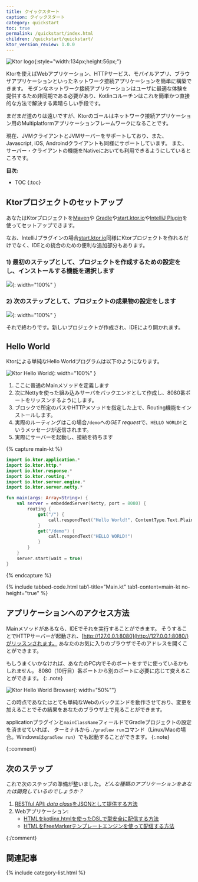 ```yaml
---
title: クイックスタート
caption: クイックスタート
category: quickstart
toc: true
permalink: /quickstart/index.html
children: /quickstart/quickstart/
ktor_version_review: 1.0.0
---
```


![Ktor logo](/assets/images/ktor_logo.svg){:style="width:134px;height:56px;"}
 
Ktorを使えばWebアプリケーション、HTTPサービス、モバイルアプリ、ブラウザアプリケーションといったネットワーク接続アプリケーションを簡単に構築できます。
モダンなネットワーク接続アプリケーションはユーザに最適な体験を提供するため非同期である必要があり、Kotlinコルーチンはこれを簡単かつ直接的な方法で解決する素晴らしい手段です。

まだまだ道のりは遠いですが、Ktorのゴールはネットワーク接続アプリケーション用のMultiplatformアプリケーションフレームワークになることです。

現在、JVMクライアントとJVMサーバーをサポートしており、また、Javascript, iOS, Androindクライアントも同様にサポートしています。
また、サーバー・クライアントの機能をNativeにおいても利用できるようにしているところです。

**目次:**

* TOC
{:toc}

## Ktorプロジェクトのセットアップ

あなたはKtorプロジェクトを[Maven](/quickstart/quickstart/maven.html)や [Gradle](/quickstart/quickstart/gradle.html)や[start.ktor.io](/quickstart/generator.html#)や[IntelliJ Plugin](/quickstart/quickstart/intellij-idea.html)を使ってセットアップできます。

なお、IntelliJプラグインの場合[start.ktor.io](/quickstart/generator.html#)同様にKtorプロジェクトを作れるだけでなく、IDEとの統合のための便利な追加部分もあります。

### 1) 最初のステップとして、プロジェクトを作成するための設定をし、インストールする機能を選択します
![](/quickstart/quickstart/intellij-idea/plugin/ktor-plugin-1.png){: width="100%" }

### 2) 次のステップとして、プロジェクトの成果物の設定をします
![](/quickstart/quickstart/intellij-idea/plugin/ktor-plugin-2.png){: width="100%" }

それで終わりです。新しいプロジェクトが作成され、IDEにより開かれます。

## Hello World

Ktorによる単純なHello Worldプログラムは以下のようになります。

![Ktor Hello World](/quickstart/1/ktor_hello_world_main.png){: width="100%" }

1. ここに普通のMainメソッドを定義します
2. 次にNettyを使った組み込みサーバをバックエンドとして作成し、8080番ポートをリッスンするようにします。
3. ブロックで所定のパスやHTTPメソッドを指定した上で、Routing機能をインストールします。
4. 実際のルーティングはこの場合`/demo`への*GET request*で、`HELLO WORLD!`というメッセージが返信されます。
5. 実際にサーバーを起動し、接続を待ちます

{% capture main-kt %}
```kotlin
import io.ktor.application.*
import io.ktor.http.*
import io.ktor.response.*
import io.ktor.routing.*
import io.ktor.server.engine.*
import io.ktor.server.netty.*

fun main(args: Array<String>) {
    val server = embeddedServer(Netty, port = 8080) {
        routing {
            get("/") {
                call.respondText("Hello World!", ContentType.Text.Plain)
            }
            get("/demo") {
                call.respondText("HELLO WORLD!")
            }
        }
    }
    server.start(wait = true)
}
```
{% endcapture %}

{% include tabbed-code.html
    tab1-title="Main.kt" tab1-content=main-kt
    no-height="true"
%}


## アプリケーションへのアクセス方法

Mainメソッドがあるなら、IDEでそれを実行することができます。
そうすることでHTTPサーバーが起動され、[http://127.0.0.1:8080](http://127.0.0.1:8080/)がリッスンされます。
あなたのお気に入りのブラウザでそのアドレスを開くことができます。

もしうまくいかなければ、あなたのPC内でそのポートをすでに使っているかもしれません。
8080（10行目）番ポートから別のポートに必要に応じて変えることができます。
{: .note}

![Ktor Hello World Browser](/quickstart/1/screenshot.png){: width="50%""}

この時点であなたはとても単純なWebのバックエンドを動作させており、変更を加えることでその結果をあなたのブラウザ上で見ることができます。

applicationプラグインと`mainClassName`フィールドでGradleプロジェクトの設定を済ませていれば、
ターミナルから`./gradlew run`コマンド（Linux/Macの場合。Windowsは`gradlew run`）でも起動することができます。
{:.note}

{::comment}

## 次のステップ

これで次のステップの準備が整いました。*どんな種類のアプリケーションをあなたは開発しているのでしょうか？*

1. [RESTful API: *data class*をJSONとして提供する方法](/quickstart/restful.html)
2. Webアプリケーション:
    * [HTMLをkotlinx.htmlを使ったDSLで型安全に配信する方法](/quickstart/html-dsl.html)
    * [HTMLをFreeMarkerテンプレートエンジンを使って配信する方法](/quickstart/html-freemarker.html)
    
{:/comment}

## 関連記事

{% include category-list.html %}
